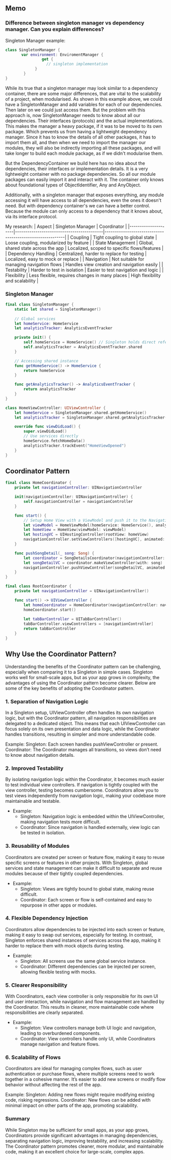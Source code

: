 ## Memo

### Difference between singleton manager vs dependency manager. Can you explain differences?

Singleton Manager example:
```swift
class SingletonManager {
       var environment: EnviromentManager {
                get {
                  // singleton implementation
             }
        }
}
```


While its true that a singleton manager may look similar to a dependency container, there are some major differences, that are vital to the scalability of a project, when modularised.
As shown in this example above, we could have a SingletonManager and add variables for each of our dependencies. Then later on we could just access them. 
But the problem with this approach is, now SingletonManager needs to know about all our dependencies. Their interfaces (protocols) and the actual implementations. This makes the manager a heavy package, if it was to be moved to its own package. Which prevents us from having a lightweight dependency manager. Since it has to know the details of all other packages, it has to import them all, and then when we need to import the manager our modules, they will also be indirectly importing all these packages, and will take longer to build each module package, as if we didn't modularise them.

But the DependencyContainer we build here has no idea about the dependencies, their interfaces or implementation details. It is a very lightweight container with no package dependencies. So all our module packages can easily import it and interact with it. The container only knows about foundational types of ObjectIdentifier, Any and AnyObject.

Additionally, with a singleton manager that exposes everything, any module accessing it will have access to all dependencies, even the ones it doesn't need. But with dependency container's we can have a better control. Because the module can only access to a dependency that it knows about, via its interface protocol.

My research:
| Aspect              | Singleton Manager                         | Coordinator                                              |
|---------------------|-------------------------------------------|----------------------------------------------------------|
| Coupling            | Tight coupling to global state            | Loose coupling, modularized by feature                    |
| State Management    | Global, shared state across the app        | Localized, scoped to specific flows/features              |
| Dependency Handling | Centralized, harder to replace for testing | Localized, easy to mock or replace                        |
| Navigation          | Not suitable for managing navigation flows | Handles view creation and navigation easily               |
| Testability         | Harder to test in isolation                | Easier to test navigation and logic                       |
| Flexibility         | Less flexible, requires changes in many places | High flexibility and scalability                       |

### Singleton Manager 

```swift
final class SingletonManager {
    static let shared = SingletonManager()
    
    // Global services
    let homeService: HomeService
    let analyticsTracker: AnalyticsEventTracker

    private init() {
        self.homeService = HomeService() // Singleton holds direct reference
        self.analyticsTracker = AnalyticsEventTracker.shared
    }

    // Accessing shared instance
    func getHomeService() -> HomeService {
        return homeService
    }

    func getAnalyticsTracker() -> AnalyticsEventTracker {
        return analyticsTracker
    }
}

class HomeViewController: UIViewController {
    let homeService = SingletonManager.shared.getHomeService()
    let analyticsTracker = SingletonManager.shared.getAnalyticsTracker()

    override func viewDidLoad() {
        super.viewDidLoad()
        // Use services directly
        homeService.fetchHomeData()
        analyticsTracker.trackEvent("HomeViewOpened")
    }
}
```

## Coordinator Pattern
```swift
final class HomeCoordinator {
    private let navigationController: UINavigationController

    init(navigationController: UINavigationController) {
        self.navigationController = navigationController
    }

    func start() {
        // Setup Home View with a ViewModel and push it to the Navigation stack
        let viewModel = HomeViewModel(homeService: HomeService(), analyticsTracker: AnalyticsEventTracker.shared)
        let homeView = HomeView(viewModel: viewModel)
        let hostingVC = UIHostingController(rootView: homeView)
        navigationController.setViewControllers([hostingVC], animated: false)
    }

    func pushSongDetail(_ song: Song) {
        let coordinator = SongDetailsCoordinator(navigationController: navigationController)
        let songDetailVC = coordinator.makeViewController(with: song)
        navigationController.pushViewController(songDetailVC, animated: true)
    }
}

final class RootCoordinator {
    private let navigationController = UINavigationController()

    func start() -> UIViewController {
        let homeCoordinator = HomeCoordinator(navigationController: navigationController)
        homeCoordinator.start()
        
        let tabBarController = UITabBarController()
        tabBarController.viewControllers = [navigationController]
        return tabBarController
    }
}
```

## Why Use the Coordinator Pattern?
Understanding the benefits of the Coordinator pattern can be challenging, especially when comparing it to a Singleton in simple cases. Singleton works well for small-scale apps, but as your app grows in complexity, the advantages of using the Coordinator pattern become clearer. Below are some of the key benefits of adopting the Coordinator pattern.

### 1. Separation of Navigation Logic
In a Singleton setup, UIViewController often handles its own navigation logic, but with the Coordinator pattern, all navigation responsibilities are delegated to a dedicated object. This means that each UIViewController can focus solely on its own presentation and data logic, while the Coordinator handles transitions, resulting in simpler and more understandable code.

Example:
Singleton: Each screen handles pushViewController or present.
Coordinator: The Coordinator manages all transitions, so views don’t need to know about navigation details.

### 2. Improved Testability
By isolating navigation logic within the Coordinator, it becomes much easier to test individual view controllers. If navigation is tightly coupled with the view controller, testing becomes cumbersome. Coordinators allow you to test views independently from navigation logic, making your codebase more maintainable and testable.

- Example:
  - Singleton: Navigation logic is embedded within the UIViewController, making navigation tests more difficult.
  -  Coordinator: Since navigation is handled externally, view logic can be tested in isolation.

### 3. Reusability of Modules
Coordinators are created per screen or feature flow, making it easy to reuse specific screens or features in other projects. With Singleton, global services and state management can make it difficult to separate and reuse modules because of their tightly coupled dependencies.

- Example:
  - Singleton: Views are tightly bound to global state, making reuse difficult.
  - Coordinator: Each screen or flow is self-contained and easy to repurpose in other apps or modules.

### 4. Flexible Dependency Injection
Coordinators allow dependencies to be injected into each screen or feature, making it easy to swap out services, especially for testing. In contrast, Singleton enforces shared instances of services across the app, making it harder to replace them with mock objects during testing.

- Example:
  - Singleton: All screens use the same global service instance.
  - Coordinator: Different dependencies can be injected per screen, allowing flexible testing with mocks.

### 5. Clearer Responsibility
With Coordinators, each view controller is only responsible for its own UI and user interaction, while navigation and flow management are handled by the Coordinator. This results in cleaner, more maintainable code where responsibilities are clearly separated.

- Example:
  - Singleton: View controllers manage both UI logic and navigation, leading to overburdened components.
  - Coordinator: View controllers handle only UI, while Coordinators manage navigation and feature flows.

### 6. Scalability of Flows
Coordinators are ideal for managing complex flows, such as user authentication or purchase flows, where multiple screens need to work together in a cohesive manner. It’s easier to add new screens or modify flow behavior without affecting the rest of the app.

Example:
Singleton: Adding new flows might require modifying existing code, risking regressions.
Coordinator: New flows can be added with minimal impact on other parts of the app, promoting scalability.

### Summary
While Singleton may be sufficient for small apps, as your app grows, Coordinators provide significant advantages in managing dependencies, separating navigation logic, improving testability, and increasing scalability. The Coordinator pattern promotes cleaner, more modular, and maintainable code, making it an excellent choice for large-scale, complex apps.

